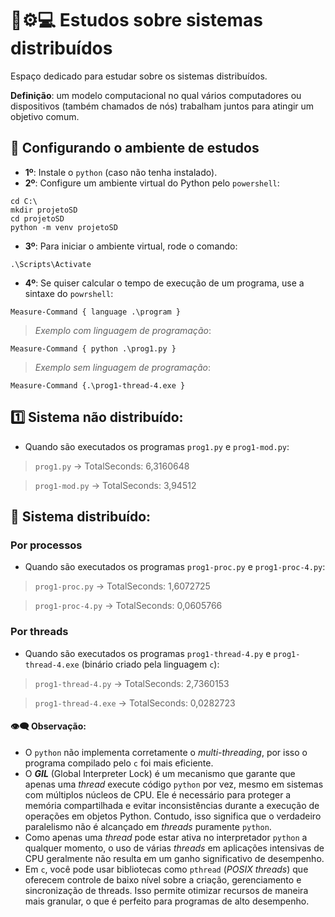 # 📖⚙💻 Estudos sobre sistemas distribuídos

Espaço dedicado para estudar sobre os sistemas distribuídos.

**Definição**: um modelo computacional no qual vários computadores ou dispositivos (também chamados de nós) trabalham juntos para atingir um objetivo comum.

## 🧪 Configurando o ambiente de estudos

- **1º**: Instale o `python` (caso não tenha instalado).
- **2º**: Configure um ambiente virtual do Python pelo `powershell`:

```
cd C:\
mkdir projetoSD
cd projetoSD
python -m venv projetoSD
```
- **3º**: Para iniciar o ambiente virtual, rode o comando:

```
.\Scripts\Activate  
```

- **4º**: Se quiser calcular o tempo de execução de um programa, use a sintaxe do `powrshell`:

```
Measure-Command { language .\program }
```

> *Exemplo com linguagem de programação*:

```
Measure-Command { python .\prog1.py }
```

> *Exemplo sem linguagem de programação*:

```
Measure-Command {.\prog1-thread-4.exe }
```

## 1️⃣ Sistema não distribuído:

- Quando são executados os programas `prog1.py` e `prog1-mod.py`:

> `prog1.py` →  TotalSeconds: 6,3160648

>  `prog1-mod.py` → TotalSeconds: 3,94512

## 🔢 Sistema distribuído:

### Por processos

- Quando são executados os programas `prog1-proc.py` e `prog1-proc-4.py`:

> `prog1-proc.py` →  TotalSeconds: 1,6072725

>  `prog1-proc-4.py` → TotalSeconds: 0,0605766

### Por threads

- Quando são executados os programas `prog1-thread-4.py` e `prog1-thread-4.exe` (binário criado pela linguagem `c`):

> `prog1-thread-4.py` →  TotalSeconds: 2,7360153

> `prog1-thread-4.exe` →  TotalSeconds: 0,0282723

#### 👁️‍🗨️ Observação:

- O `python` não implementa corretamente o *multi-threading*, por isso o programa compilado pelo `c` foi mais eficiente.
- O ***GIL*** (Global Interpreter Lock) é um mecanismo que garante que apenas uma *thread* execute código `python` por vez, mesmo em sistemas com múltiplos núcleos de CPU. Ele é necessário para proteger a memória compartilhada e evitar inconsistências durante a execução de operações em objetos Python. Contudo, isso significa que o verdadeiro paralelismo não é alcançado em *threads* puramente `python`.
- Como apenas uma *thread* pode estar ativa no interpretador `python` a qualquer momento, o uso de várias *threads* em aplicações intensivas de CPU geralmente não resulta em um ganho significativo de desempenho.
- Em `c`, você pode usar bibliotecas como `pthread` (*POSIX threads*) que oferecem controle de baixo nível sobre a criação, gerenciamento e sincronização de threads. Isso permite otimizar recursos de maneira mais granular, o que é perfeito para programas de alto desempenho.
